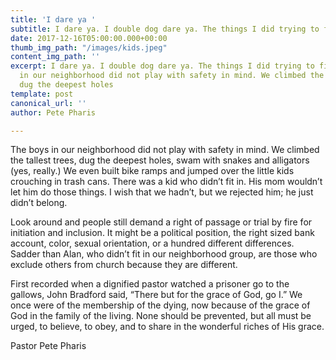 ```yaml
---
title: 'I dare ya '
subtitle: I dare ya. I double dog dare ya. The things I did trying to fit in.
date: 2017-12-16T05:00:00.000+00:00
thumb_img_path: "/images/kids.jpeg"
content_img_path: ''
excerpt: I dare ya. I double dog dare ya. The things I did trying to fit in. The boys
  in our neighborhood did not play with safety in mind. We climbed the tallest trees,
  dug the deepest holes
template: post
canonical_url: ''
author: Pete Pharis

---
```

 The boys in our neighborhood did not play with safety in mind. We climbed the tallest trees, dug the deepest holes, swam with snakes and alligators (yes, really.) We even built bike ramps and jumped over the little kids crouching in trash cans. There was a kid who didn’t fit in. His mom wouldn’t let him do those things. I wish that we hadn’t, but we rejected him; he just didn’t belong.

Look around and people still demand a right of passage or trial by fire for initiation and inclusion. It might be a political position, the right sized bank account, color, sexual orientation, or a hundred different differences. Sadder than Alan, who didn’t fit in our neighborhood group, are those who exclude others from church because they are different.

First recorded when a dignified pastor watched a prisoner go to the gallows, John Bradford said, “There but for the grace of God, go I.” We once were of the membership of the dying, now because of the grace of God in the family of the living. None should be prevented, but all must be urged, to believe, to obey, and to share in the wonderful riches of His grace.

Pastor Pete Pharis